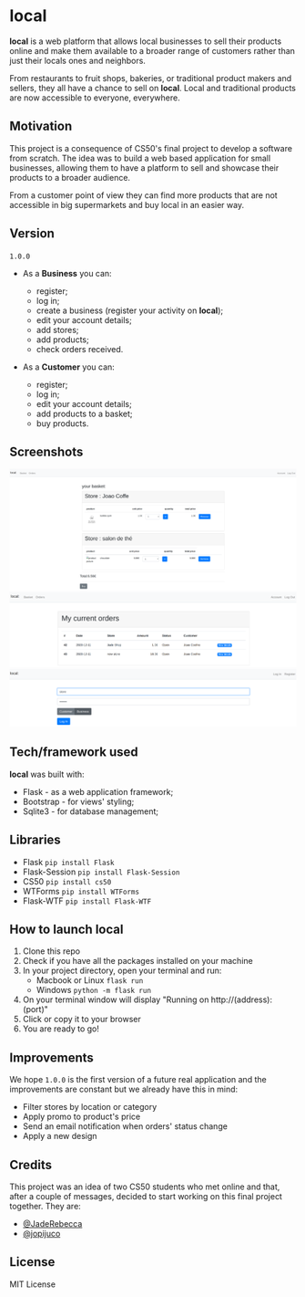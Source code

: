 # local

**local** is a web platform that allows local businesses to sell their products online and make them available to a broader range of customers rather than just their locals ones and neighbors.

From restaurants to fruit shops, bakeries, or traditional product makers and sellers, they all have a chance to sell on **local**.
Local and traditional products are now accessible to everyone, everywhere.

## Motivation

This project is a consequence of CS50's final project to develop a software from scratch.
The idea was to build a web based application for small businesses, allowing them to have a platform to sell and showcase their products to a broader audience.

From a customer point of view they can find more products that are not accessible in big supermarkets and buy local in an easier way.

## Version

`1.0.0`

* As a **Business** you can:
    * register;
    * log in;
    * create a business (register your activity on **local**);
    * edit your account details;
    * add stores;
    * add products;
    * check orders received.

* As a **Customer** you can:
    * register;
    * log in;
    * edit your account details;
    * add products to a basket;
    * buy products.
   
## Screenshots

![basket](screenshots/basket.png)
![orders](screenshots/orders.png)
![login](screenshots/login.png)

## Tech/framework used

**local** was built with:

* Flask - as a web application framework;
* Bootstrap - for views' styling;
* Sqlite3 - for database management;

## Libraries

* Flask `pip install Flask`
* Flask-Session `pip install Flask-Session`
* CS50 `pip install cs50`
* WTForms `pip install WTForms`
* Flask-WTF `pip install Flask-WTF`

## How to launch local

1. Clone this repo
2. Check if you have all the packages installed on your machine
3. In your project directory, open your terminal and run:
    * Macbook or Linux `flask run`
    * Windows `python -m flask run`
4. On your terminal window will display "Running on http://(address):(port)"
5. Click or copy it to your browser
6. You are ready to go! 

## Improvements

We hope `1.0.0` is the first version of a future real application and the improvements are constant but we already have this in mind:

* Filter stores by location or category
* Apply promo to product's price
* Send an email notification when orders' status change
* Apply a new design

## Credits

This project was an idea of two CS50 students who met online and that, after a couple of messages, decided to start working on this final project together.
They are:

* [@JadeRebecca](https://github.com/JadeRebecca)
* [@jopijuco](https://github.com/jopijuco)

## License

MIT License